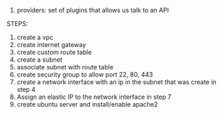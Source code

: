 1. providers: set of plugins that allows us talk to an API


STEPS:

1. create a vpc
2. create internet gateway
3. create custom route table
4. create a subnet
5. associate subnet with route table
6. create security group to allow port 22, 80, 443
7. create a network interface with an ip in the subnet that was create in step 4
8. Assign an elastic IP to the network interface in step 7
9. create ubuntu server and install/enable apache2